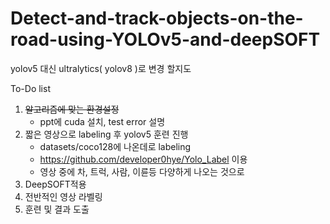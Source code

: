 # Detect-and-track-objects-on-the-road-using-YOLOv5-and-deepSOFT
yolov5 대신 ultralytics( yolov8 )로 변경 할지도

To-Do list
1. ~~알고리즘에 맞는 환경설정~~
    * ppt에 cuda 설치, test error 설명
2. 짧은 영상으로 labeling 후 yolov5 훈련 진행
    * datasets/coco128에 나온데로 labeling 
    * https://github.com/developer0hye/Yolo_Label 이용
    * 영상 중에 차, 트럭, 사람, 이륜등 다양하게 나오는 것으로
5. DeepSOFT적용
6. 전반적인 영상 라벨링
7. 훈련 및 결과 도출
